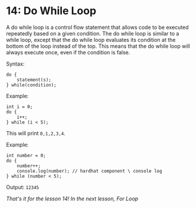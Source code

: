 # 14: Do While Loop

A do while loop is a control flow statement that allows code to be executed repeatedly based on a given condition. The do while loop is similar to a while loop, except that the do while loop evaluates its condition at the bottom of the loop instead of the top. This means that the do while loop will always execute once, even if the condition is false.

Syntax:

```solidity
do {   
    statement(s);
} while(condition);
```

Example:

```solidity
int i = 0; 
do {      
    i++;
} while (i < 5);
```

This will print `0,1,2,3,4`.

Example:

```solidity
int number = 0; 
do {   
    number++;    
    console.log(number); // hardhat component \ console log
} while (number < 5);
```

Output: `12345`

_That's it for the lesson 14! In the next lesson, For Loop_
